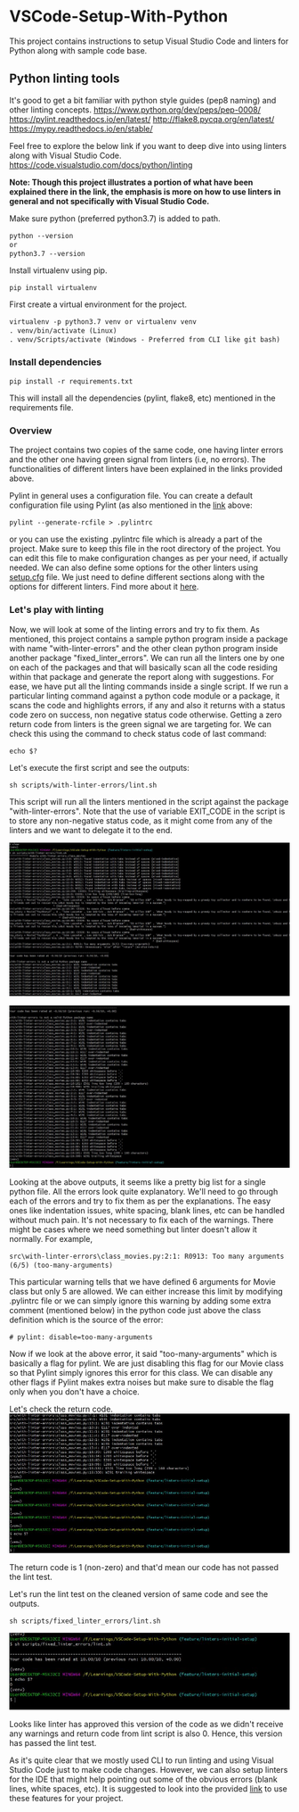 # VSCode-Setup-With-Python
This project contains instructions to setup Visual Studio Code and linters for Python along with sample code base.

## Python linting tools
It's good to get a bit familiar with python style guides (pep8 naming) and other linting concepts.
https://www.python.org/dev/peps/pep-0008/
https://pylint.readthedocs.io/en/latest/
http://flake8.pycqa.org/en/latest/
https://mypy.readthedocs.io/en/stable/

Feel free to explore the below link if you want to deep dive into using linters along with Visual Studio Code.
https://code.visualstudio.com/docs/python/linting

**Note: Though this project illustrates a portion of what have been explained there in the link, the emphasis is more on how to use linters in general and not specifically with Visual Studio Code.** 

Make sure python (preferred python3.7) is added to path.

	python --version
	or		
	python3.7 --version

Install virtualenv using pip.

	pip install virtualenv

First create a virtual environment for the project. 

	virtualenv -p python3.7 venv or virtualenv venv
	. venv/bin/activate (Linux)
	. venv/Scripts/activate (Windows - Preferred from CLI like git bash)

### Install dependencies

	pip install -r requirements.txt

This will install all the dependencies (pylint, flake8, etc) mentioned in the requirements file.

### Overview

The project contains two copies of the same code, one having linter errors and the other one having green signal from linters (i.e, no errors). The functionalities of different linters have been explained in the links provided above. 

Pylint in general uses a configuration file. You can create a default configuration file using Pylint (as also mentioned in the [link](https://code.visualstudio.com/docs/python/linting) above:

	pylint --generate-rcfile > .pylintrc
or you can use the existing .pylintrc file which is already a part of the project. Make sure to keep this file in the root directory of the project. You can edit this file to make configuration changes as per your need, if actually needed. We can also define some options for the other linters using [setup.cfg](https://github.com/anidok/VSCode-Setup-With-Python/blob/master/setup.cfg) file. We just need to define different sections along with the options for different linters. Find more about it [here](https://code.visualstudio.com/docs/python/linting#_pep8-pycodestyle).

### Let's play with linting
Now, we will look at some of the linting errors and try to fix them. As mentioned, this project contains a sample python program inside a package with name "with-linter-errors" and the other clean python program inside another package "fixed_linter_errors". We can run all the linters one by one on each of the packages and that will basically scan all the code residing within that package and generate the report along with suggestions. For ease, we have put all the linting commands inside a single script. If we run a particular linting command against a python code module or a package, it scans the code and highlights errors, if any and also it returns with a status code zero on success, non negative status code otherwise. Getting a zero return code from linters is the green signal we are targeting for. We can check this using the command to check status code of last command:

	echo $?

Let's execute the first script and see the outputs:

	sh scripts/with-linter-errors/lint.sh

This script will run all the linters mentioned in the script against the package "with-linter-errors". Note that the use of variable EXIT_CODE in the script is to store any non-negative status code, as it might come from any of the linters and we want to delegate it to the end.

![alt text](https://github.com/anidok/VSCode-Setup-With-Python/blob/master/images/lint-error1.JPG)

![alt text](https://github.com/anidok/VSCode-Setup-With-Python/blob/master/images/lint-error2.JPG)

Looking at the above outputs, it seems like a pretty big list for a single python file. All the errors look quite explanatory. We'll need to go through each of the errors and try to fix them as per the explanations. The easy ones like indentation issues, white spacing, blank lines, etc can be handled without much pain. It's not necessary to fix each of the warnings. There might be cases where we need something but linter doesn't allow it normally. For example,

	src\with-linter-errors\class_movies.py:2:1: R0913: Too many arguments (6/5) (too-many-arguments)

This particular warning tells that we have defined 6 arguments for Movie class but only 5 are allowed. We can either increase this limit by modifying .pylintrc file or we can simply ignore this warning by adding some extra comment (mentioned below) in the python code just above the class definition which is the source of the error:

	# pylint: disable=too-many-arguments

Now if we look at the above error, it said "too-many-arguments" which is basically a flag for pylint. We are just disabling this flag for our Movie class so that Pylint simply ignores this error for this class. We can disable any other flags if Pylint makes extra noises but make sure to disable the flag only when you don't have a choice.

Let's check the return code.
![alt text](https://github.com/anidok/VSCode-Setup-With-Python/blob/master/images/exit-code.JPG)

The return code is 1 (non-zero) and that'd mean our code has not passed the lint test.

Let's run the lint test on the cleaned version of same code and see the outputs.

	sh scripts/fixed_linter_errors/lint.sh

![alt text](https://github.com/anidok/VSCode-Setup-With-Python/blob/master/images/lint-green.JPG)

Looks like linter has approved this version of the code as we didn't receive any warnings and return code from lint script is also 0. Hence, this version has passed the lint test.

As it's quite clear that we mostly used CLI to run linting and using Visual Studio Code just to make code changes. However, we can also setup linters for the IDE that might help pointing out some of the obvious errors (blank lines, white spaces, etc). It is suggested to look into the provided [link](https://code.visualstudio.com/docs/python/linting#_enable-linters) to use these features for your project.




